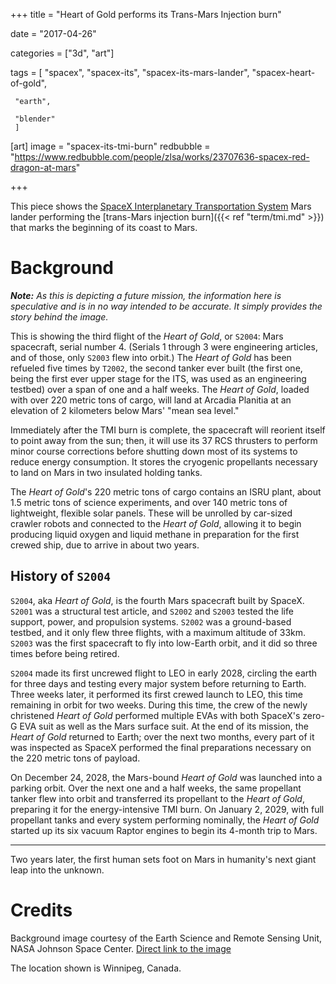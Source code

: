 +++
title = "Heart of Gold performs its Trans-Mars Injection burn"

date = "2017-04-26"

categories = ["3d", "art"]

tags = [
     "spacex",
     "spacex-its",
     "spacex-its-mars-lander",
     "spacex-heart-of-gold",
     
     "earth",
     
     "blender"
     ]

[art]
image = "spacex-its-tmi-burn"
redbubble = "https://www.redbubble.com/people/zlsa/works/23707636-spacex-red-dragon-at-mars"

+++

This piece shows the
[SpaceX Interplanetary Transportation System](/tags/spacex-its) Mars
lander performing the [trans-Mars injection burn]({{< ref
"term/tmi.md" >}}) that marks the beginning of its coast to Mars.

<!--more-->

# Background

*__Note:__ As this is depicting a future mission, the information here
is speculative and is in no way intended to be accurate. It simply
provides the story behind the image.*

This is showing the third flight of the _Heart of Gold_, or `S2004`:
Mars spacecraft, serial number 4. (Serials 1 through 3 were
engineering articles, and of those, only `S2003` flew into orbit.) The
_Heart of Gold_ has been refueled five times by `T2002`, the second
tanker ever built (the first one, being the first ever upper stage for
the ITS, was used as an engineering testbed) over a span of one and a
half weeks. The _Heart of Gold_, loaded with over 220 metric tons of
cargo, will land at Arcadia Planitia at an elevation of 2 kilometers
below Mars' "mean sea level."

Immediately after the TMI burn is complete, the spacecraft will
reorient itself to point away from the sun; then, it will use its 37
RCS thrusters to perform minor course corrections before shutting down
most of its systems to reduce energy consumption. It stores the
cryogenic propellants necessary to land on Mars in two insulated
holding tanks.

The _Heart of Gold_'s 220 metric tons of cargo contains an ISRU plant,
about 1.5 metric tons of science experiments, and over 140 metric tons
of lightweight, flexible solar panels. These will be unrolled by
car-sized crawler robots and connected to the _Heart of Gold_,
allowing it to begin producing liquid oxygen and liquid methane in
preparation for the first crewed ship, due to arrive in about two
years.

## History of `S2004`

`S2004`, aka _Heart of Gold_, is the fourth Mars spacecraft built by
SpaceX. `S2001` was a structural test article, and `S2002` and `S2003`
tested the life support, power, and propulsion systems. `S2002` was a
ground-based testbed, and it only flew three flights, with a maximum
altitude of 33km. `S2003` was the first spacecraft to fly into
low-Earth orbit, and it did so three times before being retired.

`S2004` made its first uncrewed flight to LEO in early 2028, circling
the earth for three days and testing every major system before
returning to Earth. Three weeks later, it performed its first crewed
launch to LEO, this time remaining in orbit for two weeks. During this
time, the crew of the newly christened _Heart of Gold_ performed
multiple EVAs with both SpaceX's zero-G EVA suit as well as the Mars
surface suit. At the end of its mission, the _Heart of Gold_ returned
to Earth; over the next two months, every part of it was inspected as
SpaceX performed the final preparations necessary on the 220 metric
tons of payload.

On December 24, 2028, the Mars-bound _Heart of Gold_ was launched into
a parking orbit. Over the next one and a half weeks, the same
propellant tanker flew into orbit and transferred its propellant to
the _Heart of Gold_, preparing it for the energy-intensive TMI
burn. On January 2, 2029, with full propellant tanks and every system
performing nominally, the _Heart of Gold_ started up its six vacuum
Raptor engines to begin its 4-month trip to Mars.

---

Two years later, the first human sets foot on Mars in humanity's next
giant leap into the unknown.

# Credits

Background image courtesy of the Earth Science and Remote Sensing
Unit, NASA Johnson Space
Center. [Direct link to the image](https://eol.jsc.nasa.gov/SearchPhotos/photo.pl?mission=ISS049&roll=E&frame=1249)

The location shown is Winnipeg, Canada.
